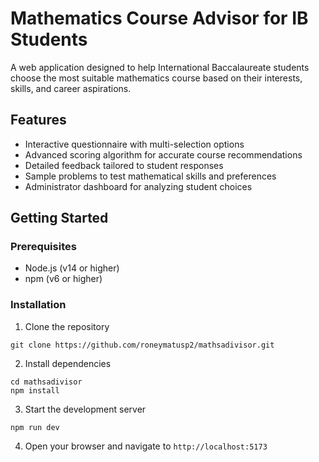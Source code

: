 # Mathematics Course Advisor for IB Students

A web application designed to help International Baccalaureate students choose the most suitable mathematics course based on their interests, skills, and career aspirations.

## Features

- Interactive questionnaire with multi-selection options
- Advanced scoring algorithm for accurate course recommendations
- Detailed feedback tailored to student responses
- Sample problems to test mathematical skills and preferences
- Administrator dashboard for analyzing student choices

## Getting Started

### Prerequisites

- Node.js (v14 or higher)
- npm (v6 or higher)

### Installation

1. Clone the repository
```
git clone https://github.com/roneymatusp2/mathsadivisor.git
```

2. Install dependencies
```
cd mathsadivisor
npm install
```

3. Start the development server
```
npm run dev
```

4. Open your browser and navigate to `http://localhost:5173`
